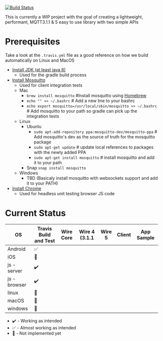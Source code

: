 [![Build Status](https://travis-ci.org/thebehera/mqtt.svg?branch=master)](https://travis-ci.org/thebehera/mqtt)


This is currently a WIP project with the goal of creating a lightweight, performant, MQTT3.1.1 & 5 easy to use library with two simple APIs

 
 
# Prerequisites 
Take a look at the `.travis.yml` file as a good reference on how we build automatically on Linux and MacOS
- [Install JDK (at least java 8)](https://www.oracle.com/technetwork/java/javase/downloads/index.html)
   - Used for the gradle build process
- [Install Mosquitto](https://mosquitto.org/download/)
   - Used for client integration tests
   - Mac 
       - `brew install mosquitto` #Install mosquitto using [Homebrew](https://brew.sh/)
       - `echo "" >> ~/.bashrc`  # Add a new line to your bashrc
       - `echo export mosquitto=/usr/local/sbin/mosquitto >> ~/.bashrc` # Add mosquitto to your path so gradle can pick up the integration tests
   - Linux 
       - Ubuntu
            - `sudo apt-add-repository ppa:mosquitto-dev/mosquitto-ppa` # Add mosquitto's dev as the source of truth for the mosquitto package
            - `sudo apt-get update` # update local references to packages with the newly added PPA
            - `sudo apt-get install mosquitto` # install mosquitto and add it to your path
       - Snap `snap install mosquitto`
   - Windows
       - TBD (Basicaly install mosquitto with websockets support and add it to your PATH)
- [Install Chrome](https://www.google.com/chrome/)
    - Used for headless unit testing browser JS code


# Current Status
| OS            | Travis Build and Test | Wire Core | Wire 4 (3.1.1 | Wire 5 | Client | App Sample |
|-------------- |---------------------- |--- |--- |--- |--- |--- |
| Android       | :white_check_mark:    | | | | | |
| iOS           | :white_square_button: | | | | | |
| js - server   | :heavy_check_mark:    | | | | | |
| js - browser  | :heavy_check_mark:    | | | | | |
| linux         | :white_square_button: | | | | | |
| macOS         | :white_square_button: | | | | | |
| windows       | :white_square_button: | | | | | |


- :heavy_check_mark:  - Working as intended
- :white_check_mark:  - Almost working as intended
- :white_square_button:  - Not implemented yet

